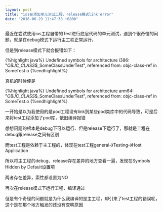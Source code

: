 ```yaml
---
layout: post
title: "ios在添加单元测试工程，release模式link error"
date: "2016-06-29 11:47:38 +0800"
---
```

最近在尝试使用ios工程自带的Test进行底层代码的单元测试，遇到个很奇怪的问题，就是在debug模式下运行主工程正常运行，

但是到release模式下就会报错如下：

{%highlight  java%}
Undefined symbols for architecture i386:
  "_OBJC_CLASS_$_SomeClassUnderTest", referenced from:
      objc-class-ref in SomeTest.o
{%endhighlight%}

真机的时候便是

{%highlight  java%}
Undefined symbols for architecture arm64:
  "_OBJC_CLASS_$_SomeClassUnderTest", referenced from:
      objc-class-ref in SomeTest.o
{%endhighlight%}

一开始是以为我使用的是pod工程没有link到某些pod类库中的代码导致，可是后来将test工程添加了pod库，依旧编译报错

想想问题的根本是debug下可以运行、但是release下运行了，那就是工程在debug跟release之间有区别

而test工程是依赖于主工程的，体现在test工程general-》Testing-》Host Application

所以将主工程的debug、release存在差异的地方查看一遍，发现在Symbols Hidden by Default设置项

两者存在差异，索性都设置为NO

再次在release模式下运行工程，编译通过

但是有个奇怪的问题就是为什么我编译的是主工程，却引来了test工程的错误呢，这个是在那个地方触发的还没有查明原因
